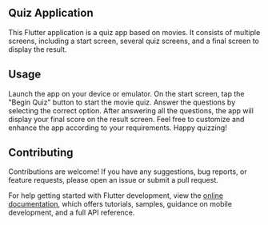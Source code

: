 ## Quiz Application

This Flutter application is a quiz app based on movies. It consists of multiple screens, including a start screen, several quiz screens, and a final screen to display the result.

## Usage

Launch the app on your device or emulator.
On the start screen, tap the "Begin Quiz" button to start the movie quiz.
Answer the questions by selecting the correct option.
After answering all the questions, the app will display your final score on the result screen.
Feel free to customize and enhance the app according to your requirements. Happy quizzing!

## Contributing

Contributions are welcome! If you have any suggestions, bug reports, or feature requests, please open an issue or submit a pull request.

For help getting started with Flutter development, view the
[online documentation](https://docs.flutter.dev/), which offers tutorials,
samples, guidance on mobile development, and a full API reference.
